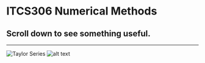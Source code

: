 # ITCS306 Numerical Methods
## Scroll down to see something useful.
***
![Taylor Series](https://i.pinimg.com/originals/58/92/09/589209602fcdd4778b158592e7955a5e.png "memes")
![alt text](https://2.bp.blogspot.com/-IpWBrLhAB6w/XMaWK4Z5KDI/AAAAAAAAAJA/10joEkrrAYYUdQhVOeqTrIyElNkhccA7ACLcBGAs/s1600/IMG_20190427_201318_572.jpg "memes")

